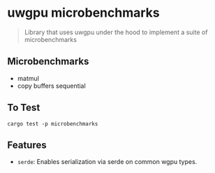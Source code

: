# uwgpu microbenchmarks

> Library that uses uwgpu under the hood to implement a suite of microbenchmarks

## Microbenchmarks

- matmul
- copy buffers sequential

## To Test

```not_rust
cargo test -p microbenchmarks
```

## Features

- `serde`: Enables serialization via serde on common wgpu types.
